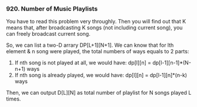 ### 920. Number of Music Playlists

You have to read this problem very throughly. Then you will find out that K means that, after broadcasting K songs (not including current song), you can freely broadcast current song.

So, we can list a two-D arrary DP[L+1][N+1]. We can know that for lth element & n song were played, the total numbers of ways equals to 2 parts:

1. If nth song is not played at all, we would have: dp[l][n] = dp[l-1][n-1]*(N-n+1) ways
2. If nth song is already played, we would have: dp[l][n] = dp[l-1][n]*(n-k) ways

Then, we can output D[L][N] as total number of playlist for N songs played L times.